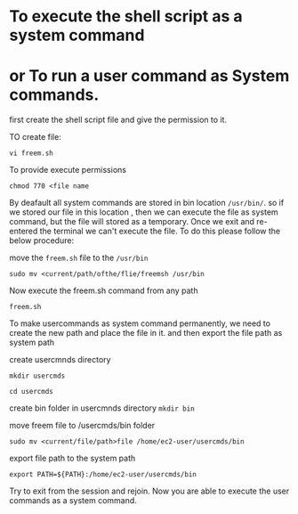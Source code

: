 # To execute the shell script as a system command 
# or To run a user command as System commands.

first create the shell script file and give the permission to it.

TO create file:

`vi freem.sh`

To  provide execute permissions

`chmod 770 <file name`

By deafault all system commands are stored in bin location `/usr/bin/`. so if we stored our file in this location , then we can execute the file as system command,
but the file will stored as a temporary. Once we exit and re-entered the terminal we can't execute the file. To do this please follow the below procedure:

move the `freem.sh` file to the `/usr/bin`

`sudo mv <current/path/ofthe/flie/freemsh /usr/bin` 

Now execute the freem.sh command from any path

`freem.sh`

To make usercommands as system command permanently, we need to create the new path and place the file in it. and then export the file path as system path

create usercmnds directory

`mkdir usercmds`

`cd usercmds`

create bin folder in usercmnds directory
`mkdir bin`

move freem file to /usercmds/bin folder

`sudo mv <current/file/path>file /home/ec2-user/usercmds/bin`

export file path to the system path

`export PATH=${PATH}:/home/ec2-user/usercmds/bin `

Try to exit from the session and rejoin. Now you are able to execute the user commands as a system command.
